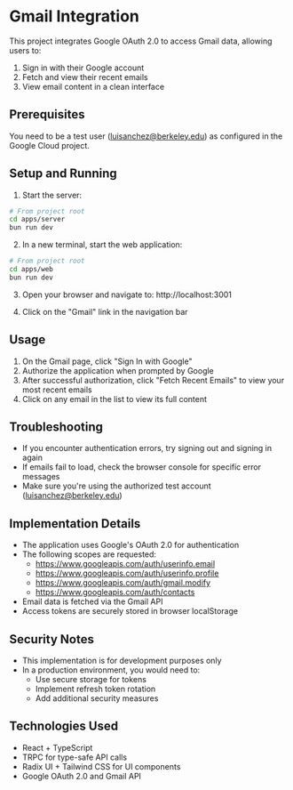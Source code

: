 # Gmail Integration

This project integrates Google OAuth 2.0 to access Gmail data, allowing users to:

1. Sign in with their Google account
2. Fetch and view their recent emails
3. View email content in a clean interface

## Prerequisites

You need to be a test user (luisanchez@berkeley.edu) as configured in the Google Cloud project.

## Setup and Running

1. Start the server:
```bash
# From project root
cd apps/server
bun run dev
```

2. In a new terminal, start the web application:
```bash
# From project root
cd apps/web
bun run dev
```

3. Open your browser and navigate to: http://localhost:3001

4. Click on the "Gmail" link in the navigation bar

## Usage

1. On the Gmail page, click "Sign In with Google"
2. Authorize the application when prompted by Google
3. After successful authorization, click "Fetch Recent Emails" to view your most recent emails
4. Click on any email in the list to view its full content

## Troubleshooting

- If you encounter authentication errors, try signing out and signing in again
- If emails fail to load, check the browser console for specific error messages
- Make sure you're using the authorized test account (luisanchez@berkeley.edu)

## Implementation Details

- The application uses Google's OAuth 2.0 for authentication
- The following scopes are requested:
  - https://www.googleapis.com/auth/userinfo.email
  - https://www.googleapis.com/auth/userinfo.profile
  - https://www.googleapis.com/auth/gmail.modify
  - https://www.googleapis.com/auth/contacts
- Email data is fetched via the Gmail API
- Access tokens are securely stored in browser localStorage

## Security Notes

- This implementation is for development purposes only
- In a production environment, you would need to:
  - Use secure storage for tokens
  - Implement refresh token rotation
  - Add additional security measures

## Technologies Used

- React + TypeScript
- TRPC for type-safe API calls
- Radix UI + Tailwind CSS for UI components
- Google OAuth 2.0 and Gmail API 